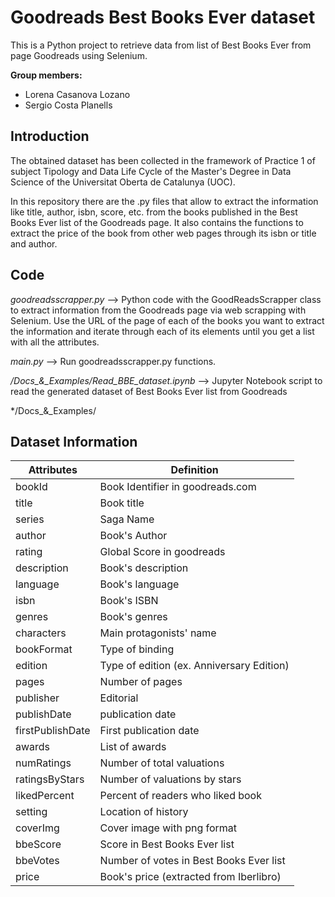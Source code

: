 # Goodreads Best Books Ever dataset

This is a Python project to retrieve data from list of Best Books Ever from page Goodreads using Selenium. 

**Group members:**
* Lorena Casanova Lozano
* Sergio Costa Planells

## Introduction

The obtained dataset has been collected in the framework of Practice 1 of subject Tipology and Data Life Cycle of the Master's Degree in Data Science of the Universitat Oberta de Catalunya (UOC). 

In this repository there are the .py files that allow to extract the information like title, author, isbn, score, etc. from the books published in the Best Books Ever list of the Goodreads page. It also contains the functions to extract the price of the book from other web pages through its isbn or title and author. 

## Code

*goodreadsscrapper.py* --> Python code with the GoodReadsScrapper class to extract information from the Goodreads page via web scrapping with Selenium. Use the URL of the page of each of the books you want to extract the information and iterate through each of its elements until you get a list with all the attributes.

*main.py* --> Run goodreadsscrapper.py functions.

*/Docs_&_Examples/Read_BBE_dataset.ipynb* --> Jupyter Notebook script to read the generated dataset of Best Books Ever list from Goodreads

*/Docs_&_Examples/


## Dataset Information

| Attributes  | Definition |
| ------------- | ------------- |
| bookId  | Book Identifier in goodreads.com  |
| title  | Book title |
| series | Saga Name |
| author | Book's Author |
| rating | Global Score in goodreads |
| description | Book's description |
| language | Book's language |
| isbn | Book's ISBN |
| genres | Book's genres |
| characters | Main protagonists' name |
| bookFormat | Type of binding |
| edition | Type of edition (ex. Anniversary Edition) |
| pages | Number of pages |
| publisher | Editorial |
| publishDate | publication date |
| firstPublishDate | First publication date |
| awards | List of awards |
| numRatings | Number of total valuations |
| ratingsByStars | Number of valuations by stars |
| likedPercent | Percent of readers who liked book |
| setting | Location of history |
| coverImg | Cover image with png format |
| bbeScore | Score in Best Books Ever list |    
| bbeVotes | Number of votes in Best Books Ever list |
| price | Book's price (extracted from Iberlibro) |

